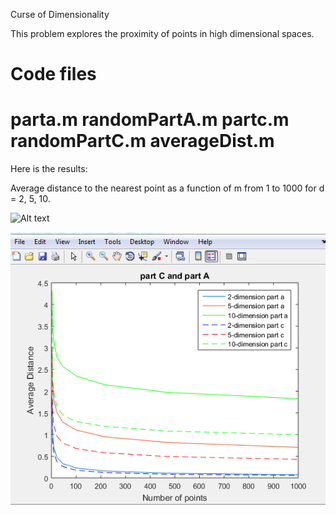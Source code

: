 Curse of Dimensionality

This problem explores the proximity of points in high dimensional spaces.

Code files
=================================
parta.m
randomPartA.m
partc.m
randomPartC.m
averageDist.m
=================================
Here is the results:

Average distance to the nearest point as a function of m from 1 to 1000 for d = 2, 5, 10.

![Alt text](/3.PNG?raw=true "Results page")

![Alt text](/Curse-of-Dimensionality/3.PNG?raw=true "Results page")
